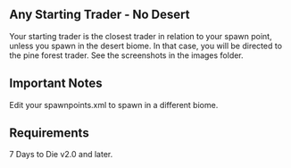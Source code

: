 ## Any Starting Trader - No Desert

Your starting trader is the closest trader in relation to your spawn point, unless you spawn in the desert biome. In that case, you will be directed to the pine forest trader. See the screenshots in the images folder.

## Important Notes 

Edit your spawnpoints.xml to spawn in a different biome.

## Requirements
7 Days to Die v2.0 and later.